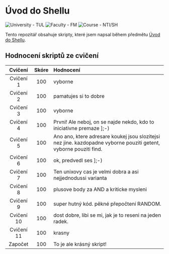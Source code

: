 # Úvod do Shellu
<p>
    <img src="https://img.shields.io/badge/University%20-TUL-5948AD?labelColor=black&style=for-the-badge" alt="University - TUL" />
    <img src="https://img.shields.io/badge/Faculty%20-FM-ea7603?labelColor=black&style=for-the-badge" alt="Faculty - FM" />
    <img src="https://img.shields.io/badge/Course%20-NTI%2FSH-89e051?labelColor=black&style=for-the-badge" alt="Course - NTI/SH" />
</p>

Tento repozitář obsahuje skripty, které jsem napsal během předmětu [Úvod do Shellu](https://stag.tul.cz/ects/fakulty/FM/NTI/SH).

## Hodnocení skriptů ze cvičení

|Cvičení|Skóre|Hodnocení|
|:--:|:--:|:--|
|Cvičení 1  | 100 | vyborne |
|Cvičení 2  | 100 | pamatujes si to dobre |
| Cvičení 3  | 100 | vyborne |
| Cvičení 4  | 100 | Prvni! Ale neboj, on se najde nekdo, kdo to iniciativne premaze ];-) |
| Cvičení 5  | 100 | Ano ano, ktere adresare koukej jsou slozitejsi nez jine. kazdopadne vyborne pouziti getent, vyborne pouziti find. |
| Cvičení 6  | 100 | ok, predvedl ses ];-) |
| Cvičení 7  | 100 | Ten unixovy cas je velmi dobra a asi nejjednodussi varianta |
| Cvičení 8  | 100 | plusove body za AND a kriticke mysleni |
| Cvičení 9  | 100 | super hutný kód. pěkné přepočtení RANDOM. |
| Cvičení 10 | 100 | dost dobre, libi se mi, jak je to reseni na jeden radek. |
| Cvičení 11 | 100 | krasny |
| Započet    | 100 | To je ale krásný skript! |
